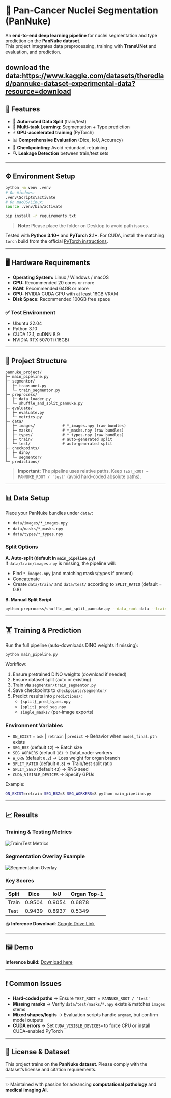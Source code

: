 # 🧬 Pan-Cancer Nuclei Segmentation (PanNuke)

An **end-to-end deep learning pipeline** for nuclei segmentation and type prediction on the **PanNuke dataset**.  
This project integrates data preprocessing, training with **TransUNet** and evaluation, and prediction.

download the data:https://www.kaggle.com/datasets/theredlad/pannuke-dataset-experimental-data?resource=download
---

## 🚀 Features
- 🔄 **Automated Data Split** (train/test)
- 🧩 **Multi-task Learning**: Segmentation + Type prediction
- ⚡ **GPU-accelerated training** (PyTorch)
- 📊 **Comprehensive Evaluation** (Dice, IoU, Accuracy)
- 💾 **Checkpointing**: Avoid redundant retraining
- 🔍 **Leakage Detection** between train/test sets

---

## ⚙️ Environment Setup

```bash
python -m venv .venv
# On Windows:
.venv\Scripts\activate
# On macOS/Linux:
source .venv/bin/activate

pip install -r requirements.txt
```

> **Note:** Please place the folder on Desktop to avoid path issues.

Tested with **Python 3.10+** and **PyTorch 2.1+**. For CUDA, install the matching `torch` build from the official [PyTorch instructions](https://pytorch.org/).

---

## 🖥️ Hardware Requirements

- **Operating System:** Linux / Windows / macOS
- **CPU:** Recommended 20 cores or more
- **RAM:** Recommended 64GB or more
- **GPU:** NVIDIA CUDA GPU with at least 16GB VRAM
- **Disk Space:** Recommended 100GB free space

### ✅ Test Environment
- Ubuntu 22.04
- Python 3.10
- CUDA 12.1, cuDNN 8.9
- NVIDIA RTX 5070Ti (16GB)

---

## 📂 Project Structure

```
pannuke_project/
├─ main_pipeline.py
├─ segmentor/
│  ├─ transunet.py
│  └─ train_segmentor.py
├─ preprocess/
│  ├─ data_loader.py
│  └─ shuffle_and_split_pannuke.py
├─ evaluate/
│  ├─ evaluate.py
│  └─ metrics.py
├─ data/
│  ├─ images/            # *_images.npy (raw bundles)
│  ├─ masks/             # *_masks.npy (raw bundles)
│  ├─ types/             # *_types.npy (raw bundles)
│  ├─ train/             # auto-generated split
│  └─ test/              # auto-generated split
├─ checkpoints/
│  ├─ dino/
│  └─ segmentor/
└─ predictions/
```

> **Important:** The pipeline uses relative paths. Keep `TEST_ROOT = PANNUKE_ROOT / 'test'` (avoid hard-coded absolute paths).

---

## 📊 Data Setup

Place your PanNuke bundles under `data/`:

- `data/images/*_images.npy`
- `data/masks/*_masks.npy`
- `data/types/*_types.npy`

### Split Options

**A. Auto-split (default in `main_pipeline.py`)**  
If `data/train/images.npy` is missing, the pipeline will:
- Find `*_images.npy` (and matching masks/types if present)
- Concatenate
- Create `data/train/` and `data/test/` according to `SPLIT_RATIO` (default = 0.8)

**B. Manual Split Script**
```bash
python preprocess/shuffle_and_split_pannuke.py --data_root data --train_ratio 0.8 --seed 42
```

---

## 🏋️ Training & Prediction

Run the full pipeline (auto-downloads DINO weights if missing):

```bash
python main_pipeline.py
```

Workflow:
1. Ensure pretrained DINO weights (download if needed)
2. Ensure dataset split (auto or existing)
3. Train via `segmentor/train_segmentor.py`
4. Save checkpoints to `checkpoints/segmentor/`
5. Predict results into `predictions/`:
   - `{split}_pred_types.npy`
   - `{split}_pred_seg.npy`
   - `single_masks/` (per-image exports)

### Environment Variables
- `ON_EXIST` = `ask` | `retrain` | `predict` → Behavior when `model_final.pth` exists
- `SEG_BSZ` (default `12`) → Batch size
- `SEG_WORKERS` (default `18`) → DataLoader workers
- `W_ORG` (default `0.2`) → Loss weight for organ branch
- `SPLIT_RATIO` (default `0.8`) → Train/test split ratio
- `SPLIT_SEED` (default `42`) → RNG seed
- `CUDA_VISIBLE_DEVICES` → Specify GPUs

Example:
```bash
ON_EXIST=retrain SEG_BSZ=8 SEG_WORKERS=8 python main_pipeline.py
```

---

## 📈 Results

### Training & Testing Metrics

![Train/Test Metrics](docs/media/metrics.png)

### Segmentation Overlay Example

![Segmentation Overlay](docs/media/seg_overlay.png)

### Key Scores
| Split | Dice  | IoU   | Organ Top-1 |
|-------|-------|-------|-------------|
| Train | 0.9504 | 0.9054 | 0.6878 |
| Test  | 0.9439 | 0.8937 | 0.5349 |

📥 **Inference Download**: [Google Drive Link](https://drive.google.com/file/d/1d-w3jOuPZsPWLxZBIMaNjzvJdb8G2lT_/view?usp=sharing)

---

## 🖼️ Demo

**Inference build:** [Download here](https://drive.google.com/file/d/1d-w3jOuPZsPWLxZBIMaNjzvJdb8G2lT_/view?usp=sharing)


---

## ❗ Common Issues
- **Hard-coded paths** → Ensure `TEST_ROOT = PANNUKE_ROOT / 'test'`
- **Missing masks** → Verify `data/test/masks/*.npy` exists & matches `images` stems
- **Mixed shapes/logits** → Evaluation scripts handle `argmax`, but confirm model outputs
- **CUDA errors** → Set `CUDA_VISIBLE_DEVICES=` to force CPU or install CUDA-enabled PyTorch

---

## 📜 License & Dataset
This project trains on the **PanNuke dataset**. Please comply with the dataset’s license and citation requirements.

---

✨ Maintained with passion for advancing **computational pathology** and **medical imaging AI**.

